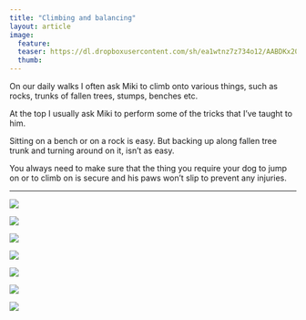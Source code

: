 ```yaml
---
title: "Climbing and balancing"
layout: article
image:
  feature:
  teaser: https://dl.dropboxusercontent.com/sh/ea1wtnz7z734o12/AABDKx20poIhlCCqIRajf7Dfa/mikin-kuvat/2/DSC29282-245px.jpg
  thumb:
---
```


On our daily walks I often ask Miki to climb onto various things, such as rocks, trunks of fallen trees, stumps, benches etc.

At the top I usually ask Miki to perform some of the tricks that I’ve taught to him.

Sitting on a bench or on a rock is easy. But backing up along fallen tree trunk and turning around on it, isn’t as easy.

You always need to make sure that the thing you require your dog to jump on or to climb on is secure and his paws won’t slip to prevent any injuries.

---

[![](https://dl.dropboxusercontent.com/sh/ea1wtnz7z734o12/AAD9IO-L_zclVq9a3JdH5wB-a/mikin-kuvat/2/DSC29282-800px.jpg)](https://dl.dropboxusercontent.com/sh/ea1wtnz7z734o12/AACnO1N3K4ON_K0KtXB9_dEYa/mikin-kuvat/2/DSC29282.jpg)

[![](https://dl.dropboxusercontent.com/sh/ea1wtnz7z734o12/AACD83nQgqlfRBCD19ZQ-0YHa/aktivointi/kiipeaminen-ja-tasapainoilu/DSC29291_2-800px.jpg)](https://dl.dropboxusercontent.com/sh/ea1wtnz7z734o12/AAC0zBAKvflBEcZ-1IRMaOPGa/aktivointi/kiipeaminen-ja-tasapainoilu/DSC29291_2.jpg)

[![](https://dl.dropboxusercontent.com/sh/ea1wtnz7z734o12/AABK3PR7nz1wbwn8OIxrJShwa/mikin-kuvat/2/DSC07458-800px.jpg)](https://dl.dropboxusercontent.com/sh/ea1wtnz7z734o12/AABu_rUfb2eBvgfN5C25fZOUa/mikin-kuvat/2/DSC07458.jpg)

[![](https://dl.dropboxusercontent.com/sh/ea1wtnz7z734o12/AACIi6kVjNmAxE3yThPBuMYea/aktivointi/kiipeaminen-ja-tasapainoilu/DSC02974_2-800px.jpg)](https://dl.dropboxusercontent.com/sh/ea1wtnz7z734o12/AAC5irjS85m6Iwotr2vcMt73a/aktivointi/kiipeaminen-ja-tasapainoilu/DSC02974_2.jpg)

[![](https://dl.dropboxusercontent.com/sh/ea1wtnz7z734o12/AAALb8zkBLvnJtoexUQpHBcea/mikin-kuvat/3/DSC13827-800px.jpg)](https://dl.dropboxusercontent.com/sh/ea1wtnz7z734o12/AAAzr_kbr-2bfWpdS4bMN6qha/mikin-kuvat/3/DSC13827.jpg)

[![](https://dl.dropboxusercontent.com/sh/ea1wtnz7z734o12/AACfvEAcSStlYaoDcrAsc16ja/aktivointi/kiipeaminen-ja-tasapainoilu/DSC25473_2-800px.jpg)](https://dl.dropboxusercontent.com/sh/ea1wtnz7z734o12/AADMCIZ4JomFnTnLfZuIzL9ma/aktivointi/kiipeaminen-ja-tasapainoilu/DSC25473_2.jpg)

[![](https://dl.dropboxusercontent.com/sh/ea1wtnz7z734o12/AABH7UNVkVusBDuiaK7ehlCca/aktivointi/kiipeaminen-ja-tasapainoilu/DSC23866_2-800px.jpg)](https://dl.dropboxusercontent.com/sh/ea1wtnz7z734o12/AAAm7vwB6oO3CouzQSUIog_Wa/aktivointi/kiipeaminen-ja-tasapainoilu/DSC23866_2.jpg)
